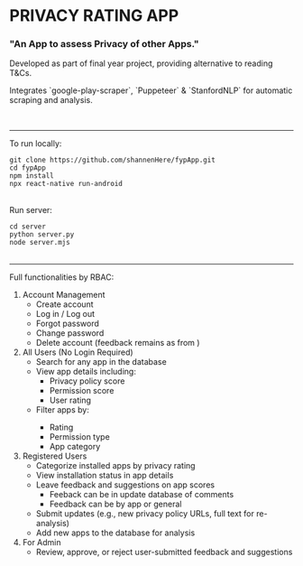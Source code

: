 <h1>PRIVACY RATING APP</h1>
<h3>"An App to assess Privacy of other Apps."</h3>
<p>Developed as part of final year project, providing alternative to reading T&Cs.</p>
<p>Integrates `google-play-scraper`, `Puppeteer` & `StanfordNLP` for automatic scraping and analysis.</p>

</br>
<hr>

<p>To run locally:</p>
<code>git clone https://github.com/shannenHere/fypApp.git</code></br>
<code>cd fypApp</code></br>
<code>npm install</code></br>
<code>npx react-native run-android</code></br>
</br>
<p>Run server:</p>
<code>cd server</code></br>
<code>python server.py</code></br>
<code>node server.mjs</code></br>
</br>

<hr>
<p>Full functionalities by RBAC: </p>
<ol>
  <li>Account Management
    <ul>
      <li>Create account</li>
      <li>Log in / Log out</li>
      <li>Forgot password</li>
      <li>Change password</li>
      <li>Delete account (feedback remains as from <deleted user>)</li>
    </ul>
  </li>
  <li>All Users (No Login Required)
    <ul>
      <li>Search for any app in the database </li>
      <li>View app details including:
        <ul>
          <li>Privacy policy score</li>
          <li>Permission score</li>
          <li>User rating</li>
        </ul>
      </li>
      <li>Filter apps by:</li>
        <ul>
          <li>Rating</li>
          <li>Permission type</li>
          <li>App category</li>
        </ul>
      </li>
    </ul>
  </li>
  <li>Registered Users  
    <ul>
      <li>Categorize installed apps by privacy rating</li>
      <li>View installation status in app details</li>
      <li>Leave feedback and suggestions on app scores
        <ul>
          <li>Feeback can be in update database of comments</li>
          <li>Feedback can be by app or general</li>
        </ul>
      </li>
      <li>Submit updates (e.g., new privacy policy URLs, full text for re-analysis)</li>
      <li>Add new apps to the database for analysis</li>
    </ul>
  </li>
  <li>For Admin
    <ul>
      <li>Review, approve, or reject user-submitted feedback and suggestions</li>
    </ul>
  </li>
</ol>

